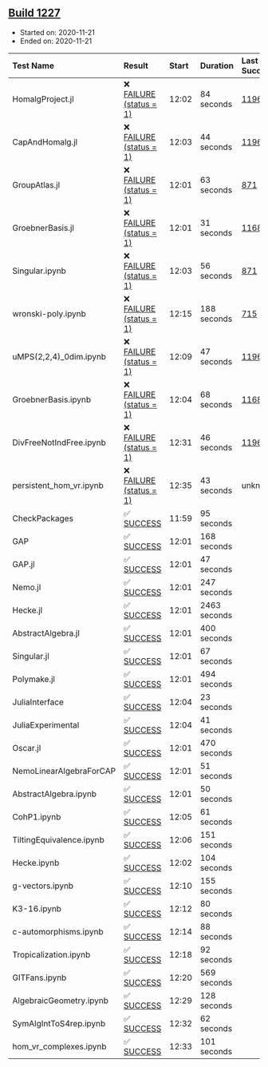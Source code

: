 ## [Build 1227](https://oscarci.mathematik.uni-kl.de/job/oscar-stable/1227/)

* Started on: 2020-11-21
* Ended on: 2020-11-21

| Test Name    | Result | Start | Duration | Last Success | First Failure |
|:-------------|:-------|:------|:---------|:-------------|:--------------|
| HomalgProject.jl | ❌ [FAILURE (status = 1)](https://oscarci.mathematik.uni-kl.de/job/oscar-stable/1227/artifact/logs/build-1227/HomalgProject.jl.log) | 12:02 | 84 seconds | [1196](https://oscarci.mathematik.uni-kl.de/job/oscar-stable/1196/) | [1197](https://oscarci.mathematik.uni-kl.de/job/oscar-stable/1197/) |
| CapAndHomalg.jl | ❌ [FAILURE (status = 1)](https://oscarci.mathematik.uni-kl.de/job/oscar-stable/1227/artifact/logs/build-1227/CapAndHomalg.jl.log) | 12:03 | 44 seconds | [1196](https://oscarci.mathematik.uni-kl.de/job/oscar-stable/1196/) | [1197](https://oscarci.mathematik.uni-kl.de/job/oscar-stable/1197/) |
| GroupAtlas.jl | ❌ [FAILURE (status = 1)](https://oscarci.mathematik.uni-kl.de/job/oscar-stable/1227/artifact/logs/build-1227/GroupAtlas.jl.log) | 12:01 | 63 seconds | [871](https://oscarci.mathematik.uni-kl.de/job/oscar-stable/871/) | [872](https://oscarci.mathematik.uni-kl.de/job/oscar-stable/872/) |
| GroebnerBasis.jl | ❌ [FAILURE (status = 1)](https://oscarci.mathematik.uni-kl.de/job/oscar-stable/1227/artifact/logs/build-1227/GroebnerBasis.jl.log) | 12:01 | 31 seconds | [1168](https://oscarci.mathematik.uni-kl.de/job/oscar-stable/1168/) | [1169](https://oscarci.mathematik.uni-kl.de/job/oscar-stable/1169/) |
| Singular.ipynb | ❌ [FAILURE (status = 1)](https://oscarci.mathematik.uni-kl.de/job/oscar-stable/1227/artifact/logs/build-1227/Singular.ipynb.log) | 12:03 | 56 seconds | [871](https://oscarci.mathematik.uni-kl.de/job/oscar-stable/871/) | [872](https://oscarci.mathematik.uni-kl.de/job/oscar-stable/872/) |
| wronski-poly.ipynb | ❌ [FAILURE (status = 1)](https://oscarci.mathematik.uni-kl.de/job/oscar-stable/1227/artifact/logs/build-1227/wronski-poly.ipynb.log) | 12:15 | 188 seconds | [715](https://oscarci.mathematik.uni-kl.de/job/oscar-stable/715/) | [716](https://oscarci.mathematik.uni-kl.de/job/oscar-stable/716/) |
| uMPS(2,2,4)_0dim.ipynb | ❌ [FAILURE (status = 1)](https://oscarci.mathematik.uni-kl.de/job/oscar-stable/1227/artifact/logs/build-1227/uMPS-2-2-4-_0dim.ipynb.log) | 12:09 | 47 seconds | [1196](https://oscarci.mathematik.uni-kl.de/job/oscar-stable/1196/) | [1197](https://oscarci.mathematik.uni-kl.de/job/oscar-stable/1197/) |
| GroebnerBasis.ipynb | ❌ [FAILURE (status = 1)](https://oscarci.mathematik.uni-kl.de/job/oscar-stable/1227/artifact/logs/build-1227/GroebnerBasis.ipynb.log) | 12:04 | 68 seconds | [1168](https://oscarci.mathematik.uni-kl.de/job/oscar-stable/1168/) | [1169](https://oscarci.mathematik.uni-kl.de/job/oscar-stable/1169/) |
| DivFreeNotIndFree.ipynb | ❌ [FAILURE (status = 1)](https://oscarci.mathematik.uni-kl.de/job/oscar-stable/1227/artifact/logs/build-1227/DivFreeNotIndFree.ipynb.log) | 12:31 | 46 seconds | [1196](https://oscarci.mathematik.uni-kl.de/job/oscar-stable/1196/) | [1197](https://oscarci.mathematik.uni-kl.de/job/oscar-stable/1197/) |
| persistent_hom_vr.ipynb | ❌ [FAILURE (status = 1)](https://oscarci.mathematik.uni-kl.de/job/oscar-stable/1227/artifact/logs/build-1227/persistent_hom_vr.ipynb.log) | 12:35 | 43 seconds | unknown | unknown |
| CheckPackages | ✅ [SUCCESS](https://oscarci.mathematik.uni-kl.de/job/oscar-stable/1227/artifact/logs/build-1227/CheckPackages.log) | 11:59 | 95 seconds |  |  |
| GAP | ✅ [SUCCESS](https://oscarci.mathematik.uni-kl.de/job/oscar-stable/1227/artifact/logs/build-1227/GAP.log) | 12:01 | 168 seconds |  |  |
| GAP.jl | ✅ [SUCCESS](https://oscarci.mathematik.uni-kl.de/job/oscar-stable/1227/artifact/logs/build-1227/GAP.jl.log) | 12:01 | 47 seconds |  |  |
| Nemo.jl | ✅ [SUCCESS](https://oscarci.mathematik.uni-kl.de/job/oscar-stable/1227/artifact/logs/build-1227/Nemo.jl.log) | 12:01 | 247 seconds |  |  |
| Hecke.jl | ✅ [SUCCESS](https://oscarci.mathematik.uni-kl.de/job/oscar-stable/1227/artifact/logs/build-1227/Hecke.jl.log) | 12:01 | 2463 seconds |  |  |
| AbstractAlgebra.jl | ✅ [SUCCESS](https://oscarci.mathematik.uni-kl.de/job/oscar-stable/1227/artifact/logs/build-1227/AbstractAlgebra.jl.log) | 12:01 | 400 seconds |  |  |
| Singular.jl | ✅ [SUCCESS](https://oscarci.mathematik.uni-kl.de/job/oscar-stable/1227/artifact/logs/build-1227/Singular.jl.log) | 12:01 | 67 seconds |  |  |
| Polymake.jl | ✅ [SUCCESS](https://oscarci.mathematik.uni-kl.de/job/oscar-stable/1227/artifact/logs/build-1227/Polymake.jl.log) | 12:01 | 494 seconds |  |  |
| JuliaInterface | ✅ [SUCCESS](https://oscarci.mathematik.uni-kl.de/job/oscar-stable/1227/artifact/logs/build-1227/JuliaInterface.log) | 12:04 | 23 seconds |  |  |
| JuliaExperimental | ✅ [SUCCESS](https://oscarci.mathematik.uni-kl.de/job/oscar-stable/1227/artifact/logs/build-1227/JuliaExperimental.log) | 12:04 | 41 seconds |  |  |
| Oscar.jl | ✅ [SUCCESS](https://oscarci.mathematik.uni-kl.de/job/oscar-stable/1227/artifact/logs/build-1227/Oscar.jl.log) | 12:01 | 470 seconds |  |  |
| NemoLinearAlgebraForCAP | ✅ [SUCCESS](https://oscarci.mathematik.uni-kl.de/job/oscar-stable/1227/artifact/logs/build-1227/NemoLinearAlgebraForCAP.log) | 12:01 | 51 seconds |  |  |
| AbstractAlgebra.ipynb | ✅ [SUCCESS](https://oscarci.mathematik.uni-kl.de/job/oscar-stable/1227/artifact/logs/build-1227/AbstractAlgebra.ipynb.log) | 12:01 | 50 seconds |  |  |
| CohP1.ipynb | ✅ [SUCCESS](https://oscarci.mathematik.uni-kl.de/job/oscar-stable/1227/artifact/logs/build-1227/CohP1.ipynb.log) | 12:05 | 61 seconds |  |  |
| TiltingEquivalence.ipynb | ✅ [SUCCESS](https://oscarci.mathematik.uni-kl.de/job/oscar-stable/1227/artifact/logs/build-1227/TiltingEquivalence.ipynb.log) | 12:06 | 151 seconds |  |  |
| Hecke.ipynb | ✅ [SUCCESS](https://oscarci.mathematik.uni-kl.de/job/oscar-stable/1227/artifact/logs/build-1227/Hecke.ipynb.log) | 12:02 | 104 seconds |  |  |
| g-vectors.ipynb | ✅ [SUCCESS](https://oscarci.mathematik.uni-kl.de/job/oscar-stable/1227/artifact/logs/build-1227/g-vectors.ipynb.log) | 12:10 | 155 seconds |  |  |
| K3-16.ipynb | ✅ [SUCCESS](https://oscarci.mathematik.uni-kl.de/job/oscar-stable/1227/artifact/logs/build-1227/K3-16.ipynb.log) | 12:12 | 80 seconds |  |  |
| c-automorphisms.ipynb | ✅ [SUCCESS](https://oscarci.mathematik.uni-kl.de/job/oscar-stable/1227/artifact/logs/build-1227/c-automorphisms.ipynb.log) | 12:14 | 88 seconds |  |  |
| Tropicalization.ipynb | ✅ [SUCCESS](https://oscarci.mathematik.uni-kl.de/job/oscar-stable/1227/artifact/logs/build-1227/Tropicalization.ipynb.log) | 12:18 | 92 seconds |  |  |
| GITFans.ipynb | ✅ [SUCCESS](https://oscarci.mathematik.uni-kl.de/job/oscar-stable/1227/artifact/logs/build-1227/GITFans.ipynb.log) | 12:20 | 569 seconds |  |  |
| AlgebraicGeometry.ipynb | ✅ [SUCCESS](https://oscarci.mathematik.uni-kl.de/job/oscar-stable/1227/artifact/logs/build-1227/AlgebraicGeometry.ipynb.log) | 12:29 | 128 seconds |  |  |
| SymAlgIntToS4rep.ipynb | ✅ [SUCCESS](https://oscarci.mathematik.uni-kl.de/job/oscar-stable/1227/artifact/logs/build-1227/SymAlgIntToS4rep.ipynb.log) | 12:32 | 62 seconds |  |  |
| hom_vr_complexes.ipynb | ✅ [SUCCESS](https://oscarci.mathematik.uni-kl.de/job/oscar-stable/1227/artifact/logs/build-1227/hom_vr_complexes.ipynb.log) | 12:33 | 101 seconds |  |  |
